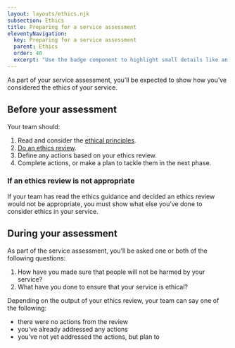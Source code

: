 ```yaml
---
layout: layouts/ethics.njk
subsection: Ethics
title: Preparing for a service assessment
eleventyNavigation:
  key: Preparing for a service assessment
  parent: Ethics
  order: 40
  excerpt: "Use the badge component to highlight small details like an urgent case."
---
```


As part of your service assessment, you’ll be expected to show how you’ve considered the ethics of your service.

## Before your assessment

Your team should:

1. Read and consider the [ethical principles](/ethics/principles/).
2. [Do an ethics review](/ethics/review/).
3. Define any actions based on your ethics review.
4. Complete actions, or make a plan to tackle them in the next phase.

### If an ethics review is not appropriate

If your team has read the ethics guidance and decided an ethics review would not be appropriate, you must show what else you’ve done to consider ethics in your service.

## During your assessment

As part of the service assessment, you’ll be asked one or both of the following questions:

1. How have you made sure that people will not be harmed by your service?
2. What have you done to ensure that your service is ethical?

Depending on the output of your ethics review, your team can say one of the following:

- there were no actions from the review
- you’ve already addressed any actions  
- you’ve not yet addressed the actions, but plan to
